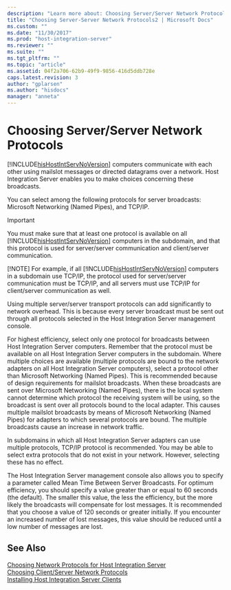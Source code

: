 ```yaml
---
description: "Learn more about: Choosing Server/Server Network Protocols"
title: "Choosing Server-Server Network Protocols2 | Microsoft Docs"
ms.custom: ""
ms.date: "11/30/2017"
ms.prod: "host-integration-server"
ms.reviewer: ""
ms.suite: ""
ms.tgt_pltfrm: ""
ms.topic: "article"
ms.assetid: 04f2a706-62b9-49f9-9856-416d5ddb728e
caps.latest.revision: 3
author: "gplarsen"
ms.author: "hisdocs"
manager: "anneta"
---
```

# Choosing Server/Server Network Protocols
[!INCLUDE[hisHostIntServNoVersion](../includes/hishostintservnoversion-md.md)] computers communicate with each other using mailslot messages or directed datagrams over a network. Host Integration Server enables you to make choices concerning these broadcasts.  
  
 You can select among the following protocols for server broadcasts: Microsoft Networking (Named Pipes), and TCP/IP.  
  
> [!IMPORTANT]
>  You must make sure that at least one protocol is available on all [!INCLUDE[hisHostIntServNoVersion](../includes/hishostintservnoversion-md.md)] computers in the subdomain, and that this protocol is used for server/server communication and client/server communication.  
> 
> [!NOTE]
>  For example, if all [!INCLUDE[hisHostIntServNoVersion](../includes/hishostintservnoversion-md.md)] computers in a subdomain use TCP/IP, the protocol used for server/server communication must be TCP/IP, and all servers must use TCP/IP for client/server communication as well.  
  
 Using multiple server/server transport protocols can add significantly to network overhead. This is because every server broadcast must be sent out through all protocols selected in the Host Integration Server management console.  
  
 For highest efficiency, select only one protocol for broadcasts between Host Integration Server computers. Remember that the protocol must be available on all Host Integration Server computers in the subdomain. Where multiple choices are available (multiple protocols are bound to the network adapters on all Host Integration Server computers), select a protocol other than Microsoft Networking (Named Pipes). This is recommended because of design requirements for mailslot broadcasts. When these broadcasts are sent over Microsoft Networking (Named Pipes), there is the local system cannot determine which protocol the receiving system will be using, so the broadcast is sent over all protocols bound to the local adapter. This causes multiple mailslot broadcasts by means of Microsoft Networking (Named Pipes) for adapters to which several protocols are bound. The multiple broadcasts cause an increase in network traffic.  
  
 In subdomains in which all Host Integration Server adapters can use multiple protocols, TCP/IP protocol is recommended. You may be able to select extra protocols that do not exist in your network. However, selecting these has no effect.  
  
 The Host Integration Server management console also allows you to specify a parameter called Mean Time Between Server Broadcasts. For optimum efficiency, you should specify a value greater than or equal to 60 seconds (the default). The smaller this value, the less the efficiency, but the more likely the broadcasts will compensate for lost messages. It is recommended that you choose a value of 120 seconds or greater initially. If you encounter an increased number of lost messages, this value should be reduced until a low number of messages are lost.  
  
## See Also  
 [Choosing Network Protocols for Host Integration Server](../core/choosing-network-protocols-for-host-integration-server1.md)   
 [Choosing Client/Server Network Protocols](../core/choosing-client-server-network-protocols2.md)   
 [Installing Host Integration Server Clients](../core/installing-host-integration-server-clients2.md)
